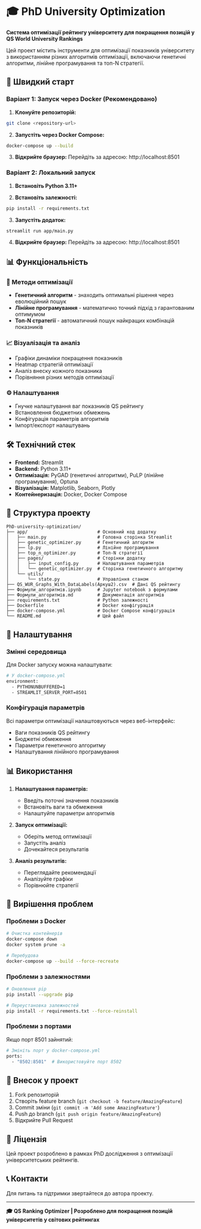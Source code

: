 # 🎓 PhD University Optimization

**Система оптимізації рейтингу університету для покращення позицій у QS World University Rankings**

Цей проект містить інструменти для оптимізації показників університету з використанням різних алгоритмів оптимізації, включаючи генетичні алгоритми, лінійне програмування та топ-N стратегії.

## 🚀 Швидкий старт

### Варіант 1: Запуск через Docker (Рекомендовано)

1. **Клонуйте репозиторій:**
```bash
git clone <repository-url>
```

2. **Запустіть через Docker Compose:**
```bash
docker-compose up --build
```

3. **Відкрийте браузер:**
Перейдіть за адресою: http://localhost:8501

### Варіант 2: Локальний запуск

1. **Встановіть Python 3.11+**

2. **Встановіть залежності:**
```bash
pip install -r requirements.txt
```

3. **Запустіть додаток:**
```bash
streamlit run app/main.py
```

4. **Відкрийте браузер:**
Перейдіть за адресою: http://localhost:8501

## 📊 Функціональність

### 🎯 Методи оптимізації

- **Генетичний алгоритм** - знаходить оптимальні рішення через еволюційний пошук
- **Лінійне програмування** - математично точний підхід з гарантованим оптимумом
- **Топ-N стратегії** - автоматичний пошук найкращих комбінацій показників

### 📈 Візуалізація та аналіз

- Графіки динаміки покращення показників
- Heatmap стратегій оптимізації
- Аналіз внеску кожного показника
- Порівняння різних методів оптимізації

### ⚙️ Налаштування

- Гнучке налаштування ваг показників QS рейтингу
- Встановлення бюджетних обмежень
- Конфігурація параметрів алгоритмів
- Імпорт/експорт налаштувань

## 🛠️ Технічний стек

- **Frontend:** Streamlit
- **Backend:** Python 3.11+
- **Оптимізація:** PyGAD (генетичні алгоритми), PuLP (лінійне програмування), Optuna
- **Візуалізація:** Matplotlib, Seaborn, Plotly
- **Контейнеризація:** Docker, Docker Compose

## 📁 Структура проекту

```
PhD-university-optimization/
├── app/                          # Основний код додатку
│   ├── main.py                   # Головна сторінка Streamlit
│   ├── genetic_optimizer.py      # Генетичний алгоритм
│   ├── lp.py                     # Лінійне програмування
│   ├── top_n_optimizer.py        # Топ-N стратегії
│   ├── pages/                    # Сторінки додатку
│   │   ├── input_config.py       # Налаштування параметрів
│   │   └── genetic_optimizer.py  # Сторінка генетичного алгоритму
│   └── utils/
│       └── state.py              # Управління станом
├── QS_WUR_Graphs_With_DataLabels(Аркуш2).csv  # Дані QS рейтингу
├── Формули_алгоритмів.ipynb      # Jupyter notebook з формулами
├── Формули_алгоритмів.md         # Документація алгоритмів
├── requirements.txt              # Python залежності
├── Dockerfile                    # Docker конфігурація
├── docker-compose.yml            # Docker Compose конфігурація
└── README.md                     # Цей файл
```

## 🔧 Налаштування

### Змінні середовища

Для Docker запуску можна налаштувати:

```bash
# У docker-compose.yml
environment:
  - PYTHONUNBUFFERED=1
  - STREAMLIT_SERVER_PORT=8501
```

### Конфігурація параметрів

Всі параметри оптимізації налаштовуються через веб-інтерфейс:
- Ваги показників QS рейтингу
- Бюджетні обмеження
- Параметри генетичного алгоритму
- Налаштування лінійного програмування

## 📊 Використання

1. **Налаштування параметрів:**
   - Введіть поточні значення показників
   - Встановіть ваги та обмеження
   - Налаштуйте параметри алгоритмів

2. **Запуск оптимізації:**
   - Оберіть метод оптимізації
   - Запустіть аналіз
   - Дочекайтеся результатів

3. **Аналіз результатів:**
   - Переглядайте рекомендації
   - Аналізуйте графіки
   - Порівнюйте стратегії

## 🐛 Вирішення проблем

### Проблеми з Docker

```bash
# Очистка контейнерів
docker-compose down
docker system prune -a

# Перебудова
docker-compose up --build --force-recreate
```

### Проблеми з залежностями

```bash
# Оновлення pip
pip install --upgrade pip

# Переустановка залежностей
pip install -r requirements.txt --force-reinstall
```

### Проблеми з портами

Якщо порт 8501 зайнятий:
```bash
# Змініть порт у docker-compose.yml
ports:
  - "8502:8501"  # Використовуйте порт 8502
```

## 🤝 Внесок у проект

1. Fork репозиторій
2. Створіть feature branch (`git checkout -b feature/AmazingFeature`)
3. Commit зміни (`git commit -m 'Add some AmazingFeature'`)
4. Push до branch (`git push origin feature/AmazingFeature`)
5. Відкрийте Pull Request

## 📄 Ліцензія

Цей проект розроблено в рамках PhD дослідження з оптимізації університетських рейтингів.

## 📞 Контакти

Для питань та підтримки звертайтеся до автора проекту.

---

**🎓 QS Ranking Optimizer | Розроблено для покращення позицій університетів у світових рейтингах**